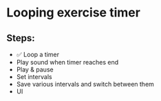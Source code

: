 # Looping exercise timer

## Steps:

- ✅ Loop a timer
- Play sound when timer reaches end
- Play & pause
- Set intervals
- Save various intervals and switch between them
- UI
